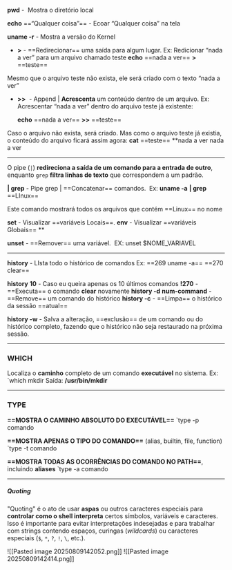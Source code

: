 
**pwd** -  Mostra o diretório local

**echo** ==“Qualquer coisa”== - Ecoar “Qualquer coisa” na tela

**uname -r** - Mostra a versão do Kernel

- **>** - ==Redirecionar== uma saída para algum lugar. Ex: Redicionar “nada a ver” para um arquivo chamado teste
		**echo** ==nada a ver== **>** ==teste==

Mesmo que o arquivo teste não exista, ele será criado com o texto “nada a ver”


- **>>**  - Append | **Acrescenta** um conteúdo dentro de um arquivo. Ex: Acrescentar “nada a ver” dentro do arquivo teste já existente:

	**echo** ==nada a ver== **>>** ==teste==

Caso o arquivo não exista, será criado. Mas como o arquivo teste já existia, o conteúdo do arquivo ficará assim agora: 
					**cat** ==teste==
					**nada a ver
					nada a ver

-----------------------------------------------------------------------
O pipe (`|`) **redireciona a saída de um comando para a entrada de outro**, enquanto `grep` **filtra linhas de texto** que correspondem a um padrão.

**| grep** - Pipe grep | ==Concatenar== comandos. 
	Ex: **uname -a** **| grep** ==LInux==

Este comando mostrará todos os arquivos que contém ==Linux== no nome

**set** - Visualizar ==variáveis Locais==.
**env** - Visualizar ==variáveis Globais==
**

**unset** - ==Remover== uma variável. 
	EX: unset $NOME_VARIAVEL

------------------------------------------------------------------------

**history** - LIsta todo o histórico de comandos
		Ex:   ==269 uname -a==
		    ==270 clear==

**history** **10** - Caso eu queira apenas os 10 últimos comandos
**!270** - ==Executa== o comando **clear** novamente
**history -d** **num-command** - ==Remove== um comando do histórico 
**history -c** - ==Limpa== o histórico da sessão ==atual== 

**history -w** - Salva a alteração, ==exclusão== de um comando ou do histórico completo, fazendo que o histórico não seja restaurado na próxima sessão.

------------------------------------------------------------------------
### **WHICH**
Localiza o **caminho** completo de um comando **executável** no sistema.
	Ex: `which mkdir
		Saída: **/usr/bin/mkdir**

------------------------------------------------------------------------
### **TYPE**

**==MOSTRA O CAMINHO ABSOLUTO DO EXECUTÁVEL==**
`type -p comando

**==MOSTRA APENAS O TIPO DO COMANDO==** (alias, builtin, file, function)
`type -t comando

**==MOSTRA TODAS AS OCORRÊNCIAS DO COMANDO NO PATH==**, incluindo **aliases**
`type -a comando

------------------------------------------------------------------------
##### Quoting

"Quoting" é o ato de usar **aspas** ou outros caracteres especiais para **controlar como o shell interpreta** certos símbolos, variáveis e caracteres.  
Isso é importante para evitar interpretações indesejadas e para trabalhar com strings contendo espaços, curingas (_wildcards_) ou caracteres especiais (`$`, `*`, `?`, `!`, `\`, etc.).

![[Pasted image 20250809142052.png]]
![[Pasted image 20250809142414.png]]
